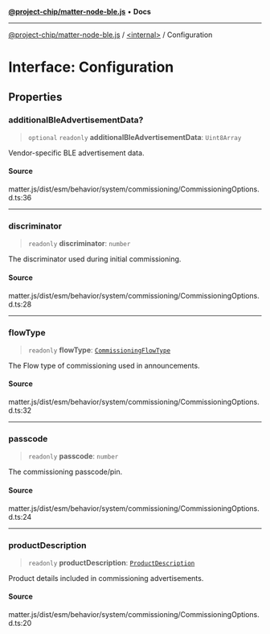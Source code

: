 [**@project-chip/matter-node-ble.js**](../../README.md) • **Docs**

***

[@project-chip/matter-node-ble.js](../../globals.md) / [\<internal\>](../README.md) / Configuration

# Interface: Configuration

## Properties

### additionalBleAdvertisementData?

> `optional` `readonly` **additionalBleAdvertisementData**: `Uint8Array`

Vendor-specific BLE advertisement data.

#### Source

matter.js/dist/esm/behavior/system/commissioning/CommissioningOptions.d.ts:36

***

### discriminator

> `readonly` **discriminator**: `number`

The discriminator used during initial commissioning.

#### Source

matter.js/dist/esm/behavior/system/commissioning/CommissioningOptions.d.ts:28

***

### flowType

> `readonly` **flowType**: [`CommissioningFlowType`](../enumerations/CommissioningFlowType.md)

The Flow type of commissioning used in announcements.

#### Source

matter.js/dist/esm/behavior/system/commissioning/CommissioningOptions.d.ts:32

***

### passcode

> `readonly` **passcode**: `number`

The commissioning passcode/pin.

#### Source

matter.js/dist/esm/behavior/system/commissioning/CommissioningOptions.d.ts:24

***

### productDescription

> `readonly` **productDescription**: [`ProductDescription`](ProductDescription.md)

Product details included in commissioning advertisements.

#### Source

matter.js/dist/esm/behavior/system/commissioning/CommissioningOptions.d.ts:20
